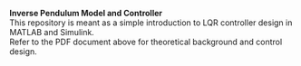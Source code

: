 **Inverse Pendulum Model and Controller**  
This repository is meant as a simple introduction to LQR controller design in MATLAB and Simulink.  
Refer to the PDF document above for theoretical background and control design.